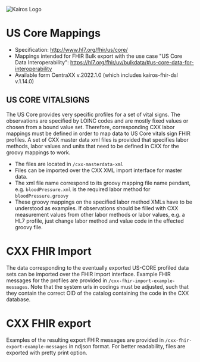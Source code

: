 ![Kairos Logo](https://kairos.de/wp-content/uploads/2023/11/bildschirm_KAIROS_RGB_einfach-e1699976791799.png "Kairos Logo")

US Core Mappings
========================

* Specification: http://www.hl7.org/fhir/us/core/
* Mappings intended for FHIR Bulk export with the use case "US Core Data
  Interoperability": https://hl7.org/fhir/uv/bulkdata/#us-core-data-for-interoperability
* Available form CentraXX v.2022.1.0 (which includes kairos-fhir-dsl v.1.14.0)

## US CORE VITALSIGNS

The US Core provides very specific profiles for a set of vital signs. The observations are specified by LOINC codes and are mostly fixed values or
chosen from a bound value set. Therefore, corresponding CXX labor mappings must be defined in order to map data to US Core vitals sign FHIR profiles.
A set of CXX master data xml files is provided that specifies labor methods, labor values and units that need to be defined in CXX for the groovy
mappings to work.

* The files are located in `/cxx-masterdata-xml`
* Files can be imported over the CXX XML import interface for master data.
* The xml file name correspond to its groovy mapping file name pendant, e.g. `bloodPressure.xml` is the required labor method
  for `bloodPressure.groovy`
* These groovy mappings on the specified labor method XMLs have to be understood as examples. If observations should be filled with CXX measurement
  values from other labor methods or labor values, e.g. a HL7 profile, just change labor method and value code in the effected groovy file.

# CXX FHIR Import

The data corresponding to the eventually exported US-CORE profiled data sets can be imported over the FHIR import interface. Example FHIR messages for
the profiles are provided in `/cxx-fhir-import-example-messages`. Note that the system urls in codings must be adjusted, such that they contain the
correct OID of the catalog containing the code in the CXX database.

# CXX FHIR export

Examples of the resulting export FHIR messages are provided in `/cxx-fhir-export-example-messages` in ndjson format. For better readability, files are
exported with pretty print option.
